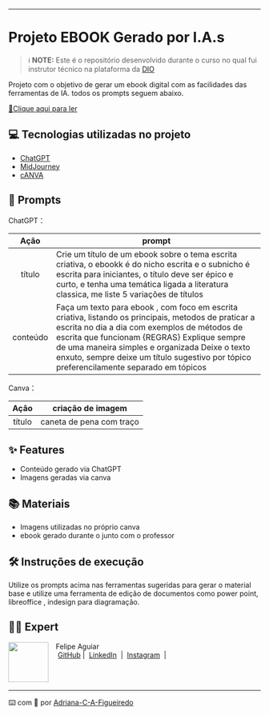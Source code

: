 


-------




# Projeto EBOOK Gerado por I.A.s


 > ℹ️ **NOTE:** Este é o repositório desenvolvido durante o curso no qual fui instrutor técnico na plataforma da [DIO](https://dio.me)

Projeto com o objetivo de gerar um ebook digital com as facilidades das ferramentas de IA. todos os prompts
seguem abaixo.

<a href="https://github.com/felipeAguiarCode/prompts-recipe-to-create-a-ebook/blob/main/output/ebook%20-%20css%20jedi%20output.pdf" title="View PDF now"> 📕Clique aqui para ler</a>

## 💻 Tecnologias utilizadas no projeto

- [ChatGPT](https://chat.openai.com/) 
- [MidJourney](https://www.midjourney.com/app/)
- [cANVA](https://www.canva.com/design/)

## 🧠 Prompts


ChatGPT：

|   Ação   | prompt                                                                                                                                                                                                                                                                         |
| :------: | ------------------------------------------------------------------------------------------------------------------------------------------------------------------------------------------------------------------------------------------------------------------------------ |
|  título  | Crie um título de um ebook sobre o tema escrita criativa, o ebookk é do nicho escrita e o subnicho é escrita para iniciantes, o título deve ser épico e curto, e tenha uma temática ligada a literatura classica, me liste 5 variações de títulos                                                        |
| conteúdo | Faça um texto para ebook , com foco em escrita criativa, listando os principais, metodos de praticar a escrita no dia a dia com exemplos de métodos de escrita que funcionam {REGRAS} Explique sempre de uma maneira simples e organizada Deixe o texto enxuto, sempre deixe um título sugestivo por tópico preferencilamente separado em tópicos |


Canva：

|  Ação  | criação de imagem                                                                                 |
| :----: | -------------------------------------------------------------------------------------- |
| título | caneta de pena com traço |

## ✨ Features

- Conteúdo gerado via ChatGPT
- Imagens geradas via canva

## 📚 Materiais

- Imagens utilizadas no próprio canva
- ebook gerado durante o junto com o professor

## 🛠️ Instruções de execução

Utilize os prompts acima nas ferramentas sugeridas para gerar o material base e utilize uma ferramenta de edição de documentos como power point, libreoffice , indesign para diagramação.

## 👨‍💻 Expert

<p>
    <img 
      align=left 
      margin=10 
      width=80 
      src="https://avatars.githubusercontent.com/u/37452836?v=4"
    />
    <p>&nbsp&nbsp&nbspFelipe Aguiar<br>
    &nbsp&nbsp&nbsp
    <a href="https://github.com/felipeAguiarCode">
    GitHub</a>&nbsp;|&nbsp;
    <a href="www.linkedin.com/in/
felipe-exe">LinkedIn</a>
&nbsp;|&nbsp;
    <a href="https://www.instagram.com/felipeaguiar.exe/">
    Instagram</a>
&nbsp;|&nbsp;</p>
</p>
<br/><br/>
<p>

---

⌨️ com 💜 por [Adriana-C-A-Figueiredo](https://github.com/Adriana-C-A-Figueiredo/prompts-recipe-to-create-a-ebook/edit/main/README.MD)
